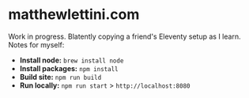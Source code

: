 # matthewlettini.com

Work in progress. Blatently copying a friend's Eleventy setup as I learn. Notes for myself:

* **Install node:** `brew install node`
* **Install packages:** `npm install`
* **Build site:** `npm run build`
* **Run locally:** `npm run start` > `http://localhost:8080`
